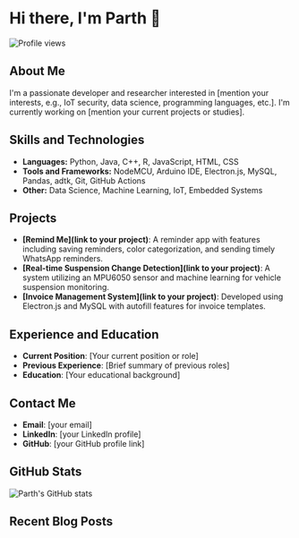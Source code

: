 <!--## Hi there 👋-->

# Hi there, I'm Parth 👋

![Profile views](https://visitor-badge.glitch.me/badge?page_id=parth1899.parth1899)

## About Me

I'm a passionate developer and researcher interested in [mention your interests, e.g., IoT security, data science, programming languages, etc.]. I'm currently working on [mention your current projects or studies].

## Skills and Technologies

- **Languages:** Python, Java, C++, R, JavaScript, HTML, CSS
- **Tools and Frameworks:** NodeMCU, Arduino IDE, Electron.js, MySQL, Pandas, adtk, Git, GitHub Actions
- **Other:** Data Science, Machine Learning, IoT, Embedded Systems

## Projects

- **[Remind Me](link to your project)**: A reminder app with features including saving reminders, color categorization, and sending timely WhatsApp reminders.
- **[Real-time Suspension Change Detection](link to your project)**: A system utilizing an MPU6050 sensor and machine learning for vehicle suspension monitoring.
- **[Invoice Management System](link to your project)**: Developed using Electron.js and MySQL with autofill features for invoice templates.

## Experience and Education

- **Current Position**: [Your current position or role]
- **Previous Experience**: [Brief summary of previous roles]
- **Education**: [Your educational background]

## Contact Me

- **Email**: [your email]
- **LinkedIn**: [your LinkedIn profile]
- **GitHub**: [your GitHub profile link]

## GitHub Stats

![Parth's GitHub stats](https://github-readme-stats.vercel.app/api?username=parth1899&show_icons=true&theme=radical)

## Recent Blog Posts

<!-- BLOG-POST-LIST:START -->
<!-- BLOG-POST-LIST:END -->

<!-- Optional: Add any other sections like certifications, hobbies, etc. -->



<!--
**parth1899/parth1899** is a ✨ _special_ ✨ repository because its `README.md` (this file) appears on your GitHub profile.

Here are some ideas to get you started:

- 🔭 I’m currently working on ...
- 🌱 I’m currently learning ...
- 👯 I’m looking to collaborate on ...
- 🤔 I’m looking for help with ...
- 💬 Ask me about ...
- 📫 How to reach me: ...
- 😄 Pronouns: ...
- ⚡ Fun fact: ...
-->
